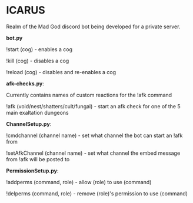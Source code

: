 # ICARUS
Realm of the Mad God discord bot being developed for a private server.


**bot.py**

!start (cog) - enables a cog

!kill (cog) - disables a cog

!reload (cog) - disables and re-enables a cog


**afk-checks.py**:

Currently contains names of custom reactions for the !afk command

!afk (void/nest/shatters/cult/fungal) - start an afk check for one of the 5 main exaltation dungeons



**ChannelSetup.py**:

!cmdchannel (channel name) - set what channel the bot can start an !afk from

!setAfkChannel (channel name) - set what channel the embed message from !afk will be posted to 


**PermissionSetup.py**:

!addperms (command, role) - allow (role) to use (command)

!delperms (command, role) - remove (role)'s permission to use (command)
